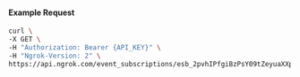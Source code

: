 <!-- Code generated for API Clients. DO NOT EDIT. -->

#### Example Request

```bash
curl \
-X GET \
-H "Authorization: Bearer {API_KEY}" \
-H "Ngrok-Version: 2" \
https://api.ngrok.com/event_subscriptions/esb_2pvhIPfgiBzPsY09tZeyuaXXpkG/sources/ip_policy_updated.v0
```
